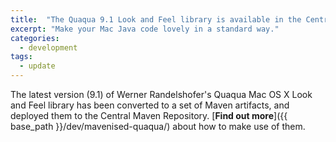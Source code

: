 ```yaml
---
title:  "The Quaqua 9.1 Look and Feel library is available in the Central Maven Repository"
excerpt: "Make your Mac Java code lovely in a standard way."
categories: 
  - development
tags:
  - update
---
```

The latest version (9.1) of Werner Randelshofer's Quaqua Mac OS X Look and
Feel library has been converted to a set of Maven artifacts, and deployed them to the
Central Maven Repository. [**Find out more**]({{ base_path }}/dev/mavenised-quaqua/) 
about how to make use of them.